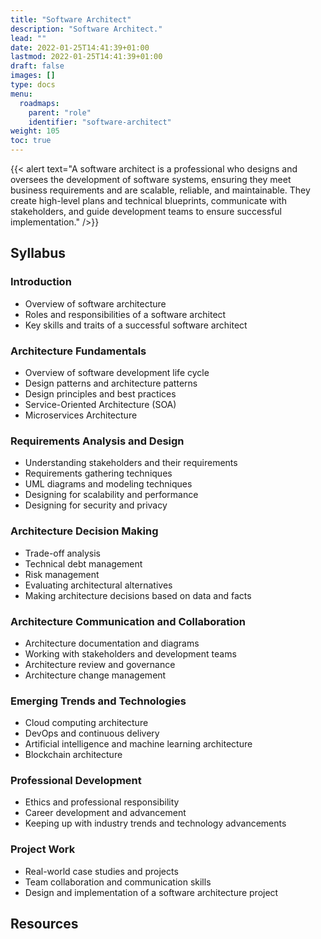 ```yaml
---
title: "Software Architect"
description: "Software Architect."
lead: ""
date: 2022-01-25T14:41:39+01:00
lastmod: 2022-01-25T14:41:39+01:00
draft: false
images: []
type: docs
menu:
  roadmaps:
    parent: "role"
    identifier: "software-architect"
weight: 105
toc: true
---
```


{{< alert text="A software architect is a professional who designs and oversees the development of software systems, ensuring they meet business requirements and are scalable, reliable, and maintainable. They create high-level plans and technical blueprints, communicate with stakeholders, and guide development teams to ensure successful implementation." />}}

## Syllabus

### Introduction
 - Overview of software architecture
 - Roles and responsibilities of a software architect
 - Key skills and traits of a successful software architect

### Architecture Fundamentals
 - Overview of software development life cycle
 - Design patterns and architecture patterns
 - Design principles and best practices
 - Service-Oriented Architecture (SOA)
 - Microservices Architecture

### Requirements Analysis and Design
 - Understanding stakeholders and their requirements
 - Requirements gathering techniques
 - UML diagrams and modeling techniques
 - Designing for scalability and performance
 - Designing for security and privacy

### Architecture Decision Making
 - Trade-off analysis
 - Technical debt management
 - Risk management
 - Evaluating architectural alternatives
 - Making architecture decisions based on data and facts

### Architecture Communication and Collaboration
 - Architecture documentation and diagrams
 - Working with stakeholders and development teams
 - Architecture review and governance
 - Architecture change management

### Emerging Trends and Technologies
 - Cloud computing architecture
 - DevOps and continuous delivery
 - Artificial intelligence and machine learning architecture
 - Blockchain architecture

### Professional Development
 - Ethics and professional responsibility
 - Career development and advancement
 - Keeping up with industry trends and technology advancements

### Project Work
 - Real-world case studies and projects
 - Team collaboration and communication skills
 - Design and implementation of a software architecture project

## Resources